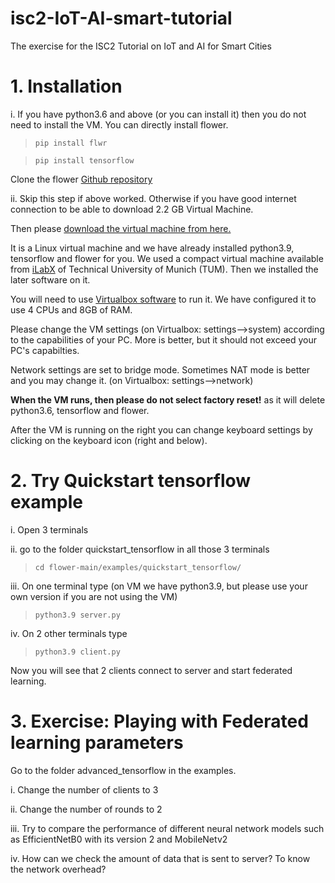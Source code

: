# isc2-IoT-AI-smart-tutorial
The exercise for the ISC2 Tutorial on IoT and AI for Smart Cities
# 1. Installation
i. If you have python3.6 and above (or you can install it) then you do not need to install the VM. 
You can directly install flower.

>  `pip install flwr`

>  `pip install tensorflow`

Clone the flower [Github repository](https://github.com/adap/flower "Github Flower")

ii. Skip this step if above worked. Otherwise if you have good internet connection to be able to download 2.2 GB Virtual Machine. 

Then please [download the virtual machine from here.](https://filesender.renater.fr/?s=download&token=ee500acd-b64e-43c0-99fb-b0a890ccfb15 "VM download link")

It is a Linux virtual machine and we have already installed python3.9, tensorflow and flower for you.
We used a compact virtual machine available from [iLabX](https://ilabxp.com/download-the-vlab/ "iLabX") of Technical University of Munich (TUM).
Then we installed the later software on it.

You will need to use [Virtualbox software](https://www.virtualbox.org/ "VirtualBox") to run it. 
We have configured it to use 4 CPUs and 8GB of RAM. 

Please change the VM settings (on Virtualbox: settings-->system) according to the capabilities of your PC. More is better, 
but it should not exceed your PC's capabilties. 

Network settings are set to bridge mode. Sometimes NAT mode is better and you may change it. (on Virtualbox: settings-->network)

**When the VM runs, then please do not select factory reset!** as it will delete python3.6, tensorflow and flower.

After the VM is running on the right you can change keyboard settings by clicking on the keyboard icon (right and below).

# 2. Try Quickstart tensorflow example
i. Open 3 terminals

ii. go to the folder quickstart_tensorflow in all those 3 terminals
>  `cd flower-main/examples/quickstart_tensorflow/`

iii. On one terminal type (on VM we have python3.9, but please use your own version if you are not using the VM)
>  `python3.9 server.py`

iv. On 2 other terminals type 
>  `python3.9 client.py`

Now you will see that 2 clients connect to server and start federated learning.

# 3. Exercise: Playing with Federated learning parameters

Go to the folder advanced_tensorflow in the examples.

i. Change the number of clients to 3

ii. Change the number of rounds to 2

iii. Try to compare the performance of different neural network models such as EfficientNetB0 with its version 2 and MobileNetv2

iv. How can we check the amount of data that is sent to server? To know the network overhead?

